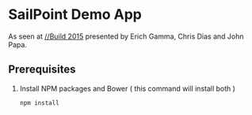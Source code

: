 # SailPoint Demo App

As seen at [//Build 2015](http://channel9.msdn.com/Events/Build/2015/3-680) presented by Erich Gamma, Chris Dias and John Papa.

## Prerequisites

1. Install NPM packages and Bower ( this command will install both )

    ```bash
    npm install 
    ```

